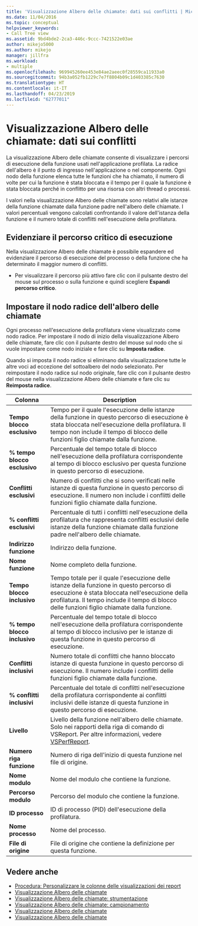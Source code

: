 ```yaml
---
title: 'Visualizzazione Albero delle chiamate: dati sui conflitti | Microsoft Docs'
ms.date: 11/04/2016
ms.topic: conceptual
helpviewer_keywords:
- Call Tree view
ms.assetid: 9bd4bde2-2ca3-446c-9ccc-7421522e03ae
author: mikejo5000
ms.author: mikejo
manager: jillfra
ms.workload:
- multiple
ms.openlocfilehash: 969945260ee453e84ae2aeec0f28559ca11933a0
ms.sourcegitcommit: 94b3a052fb1229c7e7f8804b09c1d403385c7630
ms.translationtype: HT
ms.contentlocale: it-IT
ms.lasthandoff: 04/23/2019
ms.locfileid: "62777011"
---
```

# <a name="call-tree-view---contention-data"></a>Visualizzazione Albero delle chiamate: dati sui conflitti
La visualizzazione Albero delle chiamate consente di visualizzare i percorsi di esecuzione della funzione usati nell'applicazione profilata. La radice dell'albero è il punto di ingresso nell'applicazione o nel componente. Ogni nodo della funzione elenca tutte le funzioni che ha chiamato, il numero di volte per cui la funzione è stata bloccata e il tempo per il quale la funzione è stata bloccata perché in conflitto per una risorsa con altri thread o processi.

 I valori nella visualizzazione Albero delle chiamate sono relativi alle istanze della funzione chiamate dalla funzione padre nell'albero delle chiamate. I valori percentuali vengono calcolati confrontando il valore dell'istanza della funzione e il numero totale di conflitti nell'esecuzione della profilatura.

## <a name="highlight-the-execution-hot-path"></a>Evidenziare il percorso critico di esecuzione
 Nella visualizzazione Albero delle chiamate è possibile espandere ed evidenziare il percorso di esecuzione del processo o della funzione che ha determinato il maggior numero di conflitti.

- Per visualizzare il percorso più attivo fare clic con il pulsante destro del mouse sul processo o sulla funzione e quindi scegliere **Espandi percorso critico**.

## <a name="set-the-call-tree-root-node"></a>Impostare il nodo radice dell'albero delle chiamate
 Ogni processo nell'esecuzione della profilatura viene visualizzato come nodo radice. Per impostare il nodo di inizio della visualizzazione Albero delle chiamate, fare clic con il pulsante destro del mouse sul nodo che si vuole impostare come nodo iniziale e fare clic su **Imposta radice**.

 Quando si imposta il nodo radice si eliminano dalla visualizzazione tutte le altre voci ad eccezione del sottoalbero del nodo selezionato. Per reimpostare il nodo radice sul nodo originale, fare clic con il pulsante destro del mouse nella visualizzazione Albero delle chiamate e fare clic su **Reimposta radice**.

|Colonna|Description|
|------------|-----------------|
|**Tempo blocco esclusivo**|Tempo per il quale l'esecuzione delle istanze della funzione in questo percorso di esecuzione è stata bloccata nell'esecuzione della profilatura. Il tempo non include il tempo di blocco delle funzioni figlio chiamate dalla funzione.|
|**% tempo blocco esclusivo**|Percentuale del tempo totale di blocco nell'esecuzione della profilatura corrispondente al tempo di blocco esclusivo per questa funzione in questo percorso di esecuzione.|
|**Conflitti esclusivi**|Numero di conflitti che si sono verificati nelle istanze di questa funzione in questo percorso di esecuzione. Il numero non include i conflitti delle funzioni figlio chiamate dalla funzione.|
|**% conflitti esclusivi**|Percentuale di tutti i conflitti nell'esecuzione della profilatura che rappresenta conflitti esclusivi delle istanze della funzione chiamate dalla funzione padre nell'albero delle chiamate.|
|**Indirizzo funzione**|Indirizzo della funzione.|
|**Nome funzione**|Nome completo della funzione.|
|**Tempo blocco inclusivo**|Tempo totale per il quale l'esecuzione delle istanze della funzione in questo percorso di esecuzione è stata bloccata nell'esecuzione della profilatura. Il tempo include il tempo di blocco delle funzioni figlio chiamate dalla funzione.|
|**% tempo blocco inclusivo**|Percentuale del tempo totale di blocco nell'esecuzione della profilatura corrispondente al tempo di blocco inclusivo per le istanze di questa funzione in questo percorso di esecuzione.|
|**Conflitti inclusivi**|Numero totale di conflitti che hanno bloccato istanze di questa funzione in questo percorso di esecuzione. Il numero include i conflitti delle funzioni figlio chiamate dalla funzione.|
|**% conflitti inclusivi**|Percentuale del totale di conflitti nell'esecuzione della profilatura corrispondente ai conflitti inclusivi delle istanze di questa funzione in questo percorso di esecuzione.|
|**Livello**|Livello della funzione nell'albero delle chiamate. Solo nei rapporti della riga di comando di VSReport. Per altre informazioni, vedere [VSPerfReport](../profiling/vsperfreport.md).|
|**Numero riga funzione**|Numero di riga dell'inizio di questa funzione nel file di origine.|
|**Nome modulo**|Nome del modulo che contiene la funzione.|
|**Percorso modulo**|Percorso del modulo che contiene la funzione.|
|**ID processo**|ID di processo (PID) dell'esecuzione della profilatura.|
|**Nome processo**|Nome del processo.|
|**File di origine**|File di origine che contiene la definizione per questa funzione.|

## <a name="see-also"></a>Vedere anche
- [Procedura: Personalizzare le colonne delle visualizzazioni dei report](../profiling/how-to-customize-report-view-columns.md)
- [Visualizzazione Albero delle chiamate](../profiling/call-tree-view.md)
- [Visualizzazione Albero delle chiamate: strumentazione](../profiling/call-tree-view-dotnet-memory-instrumentation-data.md)
- [Visualizzazione Albero delle chiamate: campionamento](../profiling/call-tree-view-dotnet-memory-sampling-data.md)
- [Visualizzazione Albero delle chiamate](../profiling/call-tree-view-instrumentation-data.md)
- [Visualizzazione Albero delle chiamate](../profiling/call-tree-view-sampling-data.md)